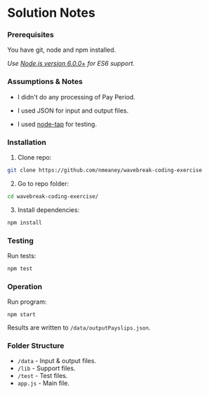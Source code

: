 # Solution Notes


### Prerequisites

You have git, node and npm installed.

*Use [Node.js version 6.0.0+](https://nodejs.org/dist/v6.2.0/node-v6.2.0.pkg) for ES6 support.*


### Assumptions & Notes

- I didn't do any processing of Pay Period.

- I used JSON for input and output files.

- I used [node-tap](http://www.node-tap.org/) for testing.


### Installation

1. Clone repo:

  ```bash
  git clone https://github.com/nmeaney/wavebreak-coding-exercise
  ```

2. Go to repo folder:

  ```bash
  cd wavebreak-coding-exercise/
  ```

3. Install dependencies:

  ```bash
  npm install
  ```


### Testing

Run tests:

```bash
npm test
```


### Operation

Run program:

```
npm start
```

Results are written to `/data/outputPayslips.json`.


### Folder Structure

- `/data`  - Input & output files.
- `/lib`   - Support files.
- `/test`  - Test files.
- `app.js` - Main file.
